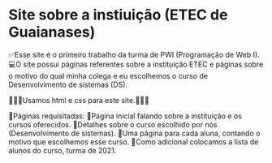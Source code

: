 # Site sobre a instiuição (ETEC de Guaianases)
✅Esse site é o primeiro trabalho da turma de PWI (Programação de Web I). 
💻O site possui páginas referentes sobre a instituição ETEC e páginas sobre o motivo do qual minha colega e eu escolhemos o curso de Desenvolvimento de sistemas (DS).

👩🏻‍💻Usamos html e css para este site.👩🏻‍💻

🔵Páginas requisitadas:
📌Página inicial falando sobre a instituição e os cursos oferecidos.
📌Detalhes sobre o curso escolhido por nós (Desenvolvimento de sistemas).
📌Uma página para cada aluna, contando o motivo que escolhemos esse curso.
📌Como adicional colocamos a lista de alunos do curso, turma de 2021.
